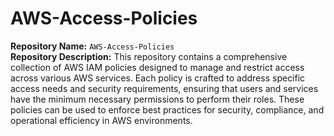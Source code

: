 # AWS-Access-Policies
**Repository Name:** `AWS-Access-Policies`  
**Repository Description:** This repository contains a comprehensive collection of AWS IAM policies designed to manage and restrict access across various AWS services. Each policy is crafted to address specific access needs and security requirements, ensuring that users and services have the minimum necessary permissions to perform their roles. These policies can be used to enforce best practices for security, compliance, and operational efficiency in AWS environments.
